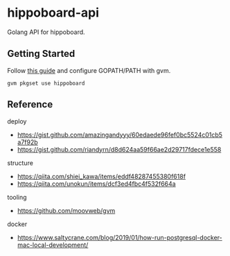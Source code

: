 # hippoboard-api

Golang API for hippoboard.

## Getting Started

Follow [this guide](https://medium.com/@star_zero/gvm%E3%81%A7-gopath%E7%AE%A1%E7%90%86%E3%83%A1%E3%83%A2-194aafbe1e66) and configure GOPATH/PATH with gvm.

```
gvm pkgset use hippoboard
```


## Reference
deploy
* https://gist.github.com/amazingandyyy/60edaede96fef0bc5524c01cb5a7f92b
* https://gist.github.com/riandyrn/d8d624aa59f66ae2d29717fdece1e558

structure
* https://qiita.com/shiei_kawa/items/eddf48287455380f618f
* https://qiita.com/unokun/items/dcf3ed4fbc4f532f664a

tooling
* https://github.com/moovweb/gvm

docker
* https://www.saltycrane.com/blog/2019/01/how-run-postgresql-docker-mac-local-development/
